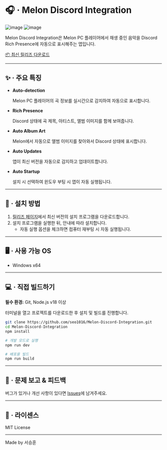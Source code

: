 # 🎧 · Melon Discord Integration

![image](https://github.com/user-attachments/assets/6eb5e2cb-8330-4212-bd0b-92f4e2a0affd)
![image](https://github.com/user-attachments/assets/f564f991-229e-46dd-b147-4258e144ad1d)

Melon Discord Integration은 Melon PC 플레이어에서 재생 중인 음악을 Discord Rich Presence에 자동으로 표시해주는 앱입니다.

[📦 최신 릴리즈 다운로드](https://github.com/seo1016/Melon-Discord-Integration/releases)

---

## ✨ · 주요 특징

- **Auto-detection**
    
    Melon PC 플레이어의 곡 정보를 실시간으로 감지하여 자동으로 표시합니다.
    
- **Rich Presence**
    
    Discord 상태에 곡 제목, 아티스트, 앨범 이미지를 함께 보여줍니다.
    
- **Auto Album Art**
    
    Melon에서 자동으로 앨범 이미지를 찾아와서 Discord 상태에 표시합니다.
    
- **Auto Updates**
    
    앱이 최신 버전을 자동으로 감지하고 업데이트합니다.
    
- **Auto Startup**
    
    설치 시 선택하여 윈도우 부팅 시 앱이 자동 실행됩니다.
    

---

## 🚀 · 설치 방법

1. [릴리즈 페이지](https://github.com/seo1016/Melon-Discord-Integration/releases)에서 최신 버전의 설치 프로그램을 다운로드합니다.
2. 설치 프로그램을 실행한 뒤, 안내에 따라 설치합니다.
    - 자동 실행 옵션을 체크하면 컴퓨터 재부팅 시 자동 실행됩니다.

---

## 🖥️ · 사용 가능 OS

- Windows x64

---

## 💻 · 직접 빌드하기

**필수 환경:** Git, Node.js v18 이상

터미널을 열고 프로젝트를 다운로드한 후 설치 및 빌드를 진행합니다.

```bash
git clone https://github.com/seo1016/Melon-Discord-Integration.git
cd Melon-Discord-Integration
npm install

# 개발 모드로 실행
npm run dev

# 배포용 빌드
npm run build
```

---

## 🐞 · 문제 보고 & 피드백

버그가 있거나 개선 사항이 있다면 [Issues](https://github.com/seo1016/Melon-Discord-Integration/issues)에 남겨주세요.

---

## 📄 · 라이센스

MIT License

---

Made by 서승훈
